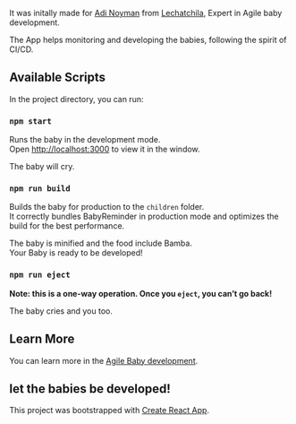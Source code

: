 It was initally made for [Adi Noyman](https://www.facebook.com/adi.buda.7) from [Lechatchila](https://www.facebook.com/pg/lechatchila), Expert in Agile baby development.

The App helps monitoring and developing the babies, following the spirit of CI/CD.


## Available Scripts

In the project directory, you can run:

### `npm start`

Runs the baby in the development mode.<br />
Open [http://localhost:3000](http://localhost:3000) to view it in the window.

The baby will cry.

### `npm run build`

Builds the baby for production to the `children` folder.<br />
It correctly bundles BabyReminder in production mode and optimizes the build for the best performance.

The baby is minified and the food include Bamba.<br />
Your Baby is ready to be developed!

### `npm run eject`

**Note: this is a one-way operation. Once you `eject`, you can’t go back!**

The baby cries and you too.

## Learn More

You can learn more in the [Agile Baby development](https://www.facebook.com/pg/lechatchila).


## let the babies be developed!

This project was bootstrapped with [Create React App](https://github.com/facebook/create-react-app).

